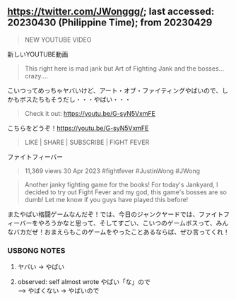 ## https://twitter.com/JWonggg/; last accessed: 20230430 (Philippine Time); from 20230429

> NEW YOUTUBE VIDEO

新しいYOUTUBE動画

> This right here is mad jank but Art of Fighting Jank and the bosses... crazy....

こいつってめっちゃヤバいけど、アート・オブ・ファイティングやばいので、しかもボスたちもそうだし・・・やばい・・・

> Check it out: https://youtu.be/G-syN5VxmFE

こちらをどうぞ！https://youtu.be/G-syN5VxmFE

> LIKE | SHARE | SUBSCRIBE | FIGHT FEVER

ファイトフィーバー

> 11,369 views  30 Apr 2023  #fightfever #JustinWong #JWong

> Another janky fighting game for the books! For today's Jankyard, I decided to try out Fight Fever and my god, this game's bosses are so dumb! Let me know if you guys have played this before!

またやばい格闘ゲームなんだぞ！では、今日のジャンクヤードでは、ファイトフィーバーをやろうかなと思って、そしてすごい、こいつのゲームボスって、みんなバカだぜ！おまえらもこのゲームをやったことあるならば、ぜひ言ってくれ！

### USBONG NOTES

1) ヤバい  -> やばい

2) observed: self almost wrote やばい「な」ので<br/>
--> やばくない -> やばいので
